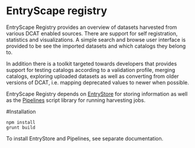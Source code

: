 # EntryScape registry

EntryScape Registry provides an overview of datasets harvested from various DCAT enabled sources. There are support for self registration, statistics and visualizations. A simple search and browse user interface is provided to be see the imported datasets and which catalogs they belong to.

In addition there is a toolkit targeted towards developers that provides support for testing catalogs according to a validation profile, merging catalogs, exploring uploaded datasets as well as converting from older versions of DCAT, i.e. mapping deprecated values to newer when possible.

EntryScape Registry depends on [EntryStore](http://entrystore.org) for storing information as well as the [Pipelines](https://bitbucket.org/metasolutions/entryscape-pipelines) script library for running harvesting jobs.

#Installation

    npm install
    grunt build
    
To install EntryStore and Pipelines, see separate documentation.